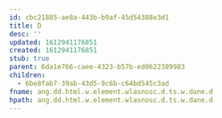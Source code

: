 ```yaml
---
id: cbc21885-ae8a-443b-b9af-45d54388e3d1
title: D
desc: ''
updated: 1612941176851
created: 1612941176851
stub: true
parent: 6da1e766-caee-4323-b57b-ed0622389983
children:
  - 6be8fab7-39ab-43d5-9c6b-c64bd545c3ad
fname: ang.dd.html.w.element.wlasnosc.d.ts.w.dane.d
hpath: ang.dd.html.w.element.wlasnosc.d.ts.w.dane.d
---
```



